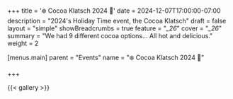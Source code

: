 +++
title = '❄️ Cocoa Klatsch 2024 🎄'
date = 2024-12-07T17:00:00-07:00
description = "2024's Holiday Time event, the Cocoa Klatsch"
draft = false
layout = "simple"
showBreadcrumbs = true
feature = "*_26*"
cover = "*_26*"
summary = "We had 9 different cocoa options... All hot and delicious."
weight = 2

[menus.main]
    parent = "Events"
    name = "❄️ Cocoa Klatsch 2024 🎄"

+++

 {{< gallery >}}
